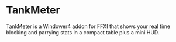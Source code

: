 # TankMeter
TankMeter is a Windower4 addon for FFXI that shows your real time blocking and parrying stats in a compact table plus a mini HUD.
